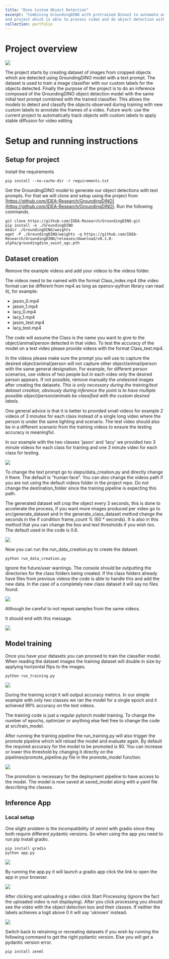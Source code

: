 ```yaml
---
title: "Dino Custom Object Detection"
excerpt: "Combining GroundingDINO with pretrained Dinov2 to automate an end to
end project which is able to process video and do object detection with custom labels."
collection: portfolio
---
```

# Project overview

![](Assets/overview.png)

The project starts by creating dataset of images from cropped objects which are detected using GroundingDINO model with a text prompt. The dataset is used to train a image classifier with our custom labels for the objects detected. Finally the purpose of the project is to do an inference composed of the GroundingDINO object detection model with the same initial text prompt combined with the trained classifier. This allows the models to detect and classify the objects observed during training with new custom labels to annotate the frames of a video.
Future work: use the current project to automatically track objects with custom labels to apply stable diffusion for video editing
# Setup and running instructions
## Setup for project


Install the requirements

```
pip install --no-cache-dir -r requirements.txt
```
Get the GroundingDINO model to generate our object detections with text prompts.
For that we will clone and setup using the project from [https://github.com/IDEA-Research/GroundingDINO](https://github.com/IDEA-Research/GroundingDINO).
Run the following commands.

```
git clone https://github.com/IDEA-Research/GroundingDINO.git
pip install -e ./GroundingDINO
mkdir ./GroundingDINO/weights
wget -P ./GroundingDINO/weights -q https://github.com/IDEA-Research/GroundingDINO/releases/download/v0.1.0-alpha/groundingdino_swint_ogc.pth
```
##  Dataset creation

Remove the example videos and add your videos to the videos folder.

The videos need to be named with the format Class_index.mp4 (the video format can be different from mp4 as long as opencv-python library can read it), for example:
- jason_0.mp4
- jason_1.mp4
- lacy_0.mp4
- lacy_1.mp4
- jason_test.mp4
-  lacy_test.mp4

The code will assume the Class is the name you want to give to the object/animal/person detected in that video. To test the accuracy of the model on a test video please provide videos with the format Class_test.mp4. 

In the videos please make sure the prompt you will use to capture the desired object/animal/person will not capture other object/animal/person with the same general designation. For example, for different person scenarios, use videos of two people but in each video only the desired person appears. If not possible, remove manually the undesired images after creating the datasets.  *This is only necessary during the training/test dataset creation, obviously during inference the point is to have multiple possible object/person/animals be classified with the custom desired labels.*

One general advice is that it is better to provided small videos for example 2 videos of 3 minutes for each class instead of a single long video where the person is under the same lighting and scenario. The test video should also be in a different scenario from the training videos to ensure the testing accuracy is meaningful. 

In our example with the two classes 'jason' and 'lacy' we provided two 3 minute videos for each class for training and one 3 minute video for each class for testing.

![](Assets/data_creation.png)

To change the text prompt go to steps/data_creation.py and directly change it there. The default is "human face". You can also change the videos path if you are not using the default videos folder in the project repo. Do not change the destination_folder since the training pipeline is expecting this path.

The generated dataset will crop the object every 3 seconds, this is done to accelerate the process, if you want more images produced per video go to src/generate_dataset and in the generate_class_dataset method change the seconds in the if condition frame_count % (60 * seconds). It is also in this method that you can change the box and text thresholds if you wish too. The default used in the code is 0.6.


![](Assets/frames_crop.png)

Now you can run the run_data_creation.py to create the dataset.
```
python run_data_creation.py
```
Ignore the future/user warnings.
The console should be outputting the directories for the class folders being created.
If the class folders already have files from previous videos the code is able to handle this and add the new data. In the case of a completely new class dataset it will say no files found.

![](Assets/folder_creation.png)

Although be careful to not repeat samples from the same videos. 

It should end with this message.

![](Assets/data_creation_finish.png)

## Model training
Once you have your datasets you can proceed to train the classifier model. When reading the dataset images the training dataset will double in size by applying horizontal flips to the images.

```
python run_training.py
```

![](Assets/train_step.png)

During the training script it will output accuracy metrics. In our simple example with only two classes we ran the model for a single epoch and it achieved 99% accuracy on the test videos.

The training code is just a regular pytorch model training. To change the number of epochs, optimizer or anything else feel free to change the code at src/train_model.

After running the training pipeline the run_training.py will also trigger the promote pipeline which will reload the model and evaluate again. By default the required accuracy for the model to be promoted is 90. You can increase or lower this threshold by changing it directly on the pipelines/promote_pipeline.py file in the promote_model function.

![](Assets/promote.png)

The promotion is necessary for the deployment pipeline to have access to the model.
The model is now saved at saved_model along with a yaml file describing the classes.
## Inference App

### Local setup

One slight problem is the incompatibility of zenml with gradio since they both require different pydantic versions. So when using the app you need to run pip install gradio.

```
pip install gradio
python app.py
```
![](Assets/url.png)

By running the app.py it will launch a gradio app click the link to open the app in your browser.

![](Assets/gradio.png)

After clicking and uploading a video click Start Processing (ignore the fact the uploaded video is not displaying). After you click processing you should see the video with the object detection box and their classes. If neither the labels achieves a logit above 0 it will say 'uknown' instead.

![](Assets/detection.png)

Switch back to retraining or recreating datasets if you wish by running the following command to get the right pydantic version. Else you will get a pydantic version error.
```
pip install zenml
```
 
